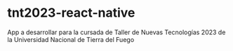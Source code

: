 # tnt2023-react-native
App a desarrollar para la cursada de Taller de Nuevas Tecnologías 2023 de la Universidad Nacional de Tierra del Fuego
